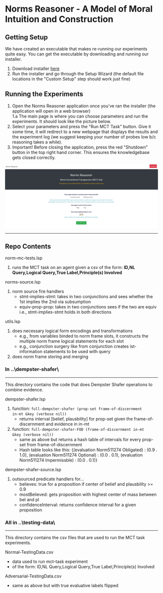 # Norms Reasoner - A Model of Moral Intuition and Construction

## Getting Setup
We have created an executable that makes re-running our experiments quite easy. You can get the executable by downloading and running our installer.
1. Download installer [here](http://example.com)
2. Run the installer and go through the Setup Wizard (the default file locations in the "Custom Setup" step should work just fine)

## Running the Experiments
1. Open the Norms Reasoner application once you've ran the installer (the application will open in a web browser)
<br/>1.a The main page is where you can choose parameters and run the experiments. It should look like the picture below.
2. Select your parameters and press the "Run MCT Task" button. Give it some time, it will redirect to a new webpage that displays the results and the experiment log (we suggest keeping your number of probes low b/c reasoning takes a while).
3. Important! Before closing the application, press the red "Shutdown" button in the top right hand corner. This ensures the knowledgebase gets closed correctly.

![Norms Reasoner Interface](Images/NormsReasoner-interface.png)


------------------------------------------------------------
## Repo Contents
norm-mc-tests.lsp
1. runs the MCT task on an agent given a csv of the form: **ID,NL Query,Logical Query,True Label,Principle(s) Involved**

norms-source.lsp
1. norm source fire handlers
	- stmt-implies-stmt: takes in two conjunctions and sees whether the 1st implies the 2nd via subsumption
	- equiv-prop-prop: takes in two conjunctions sees if the two are equiv i.e., stmt-implies-stmt holds in both directions

utils.lsp
1. does necessary logical form encodings and transformations
	- e.g., from variables binded to norm frame slots, it constructs the multiple norm frame logical statements for each slot
	- e.g., conjunction surgery like from conjunction creates ist-information statements to be used with query
2. does norm frame storing and merging

### In ..\dempster-shafer\
------------------------------------------------------------
This directory contains the code that does Dempster Shafer operations to combine evidence.<br/>

dempster-shafer.lsp
1. function: <code>full-dempster-shafer (prop-set frame-of-discernment in-mt &key (verbose nil))</code>
	- returns interval [belief, plausbility] for prop-set given the frame-of-discernment and evidence in in-mt
2. function: <code>full-dempster-shafer-FOD (frame-of-discernment in-mt &key (verbose nil))</code>
	- same as above but returns a hash table of intervals for every prop-set from frame-of-discernment
	- Hash table looks like this: {(evaluation Norm511274 Obligated) : (0.9 . 1.0), (evaluation Norm511274 Optional) : (0.0 . 0.1), (evaluation Norm511274 Impermissble) : (0.0 . 0.1)}

dempster-shafer-source.lsp
1. outsourced predicate handlers for...
	- believes: true for a proposition if center of belief and plausbility >= 0.9
	- mostBelieved: gets proposition with highest center of mass between bel and pl
	- confidenceInterval: returns confidence interval for a given proposition

### All in ..\testing-data\
------------------------------------------------------------
This directory contains the csv files that are used to run the MCT task experiments.<br/>

Normal-TestingData.csv
- data used to run mct-task experiment
- of the form: ID,NL Query,Logical Query,True Label,Principle(s) Involved

Adversarial-TestingData.csv
- same as above but with true evaluative labels flipped
